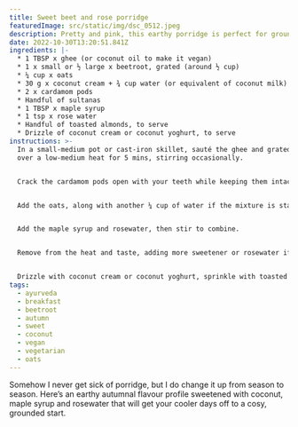 ```yaml
---
title: Sweet beet and rose porridge
featuredImage: src/static/img/dsc_0512.jpeg
description: Pretty and pink, this earthy porridge is perfect for grounding during autumn.
date: 2022-10-30T13:20:51.841Z
ingredients: |-
  * 1 TBSP x ghee (or coconut oil to make it vegan) 
  * 1 x small or ½ large x beetroot, grated (around ½ cup)
  * ¼ cup x oats 
  * 30 g x coconut cream + ¾ cup water (or equivalent of coconut milk)
  * 2 x cardamom pods
  * Handful of sultanas 
  * 1 TBSP x maple syrup 
  * 1 tsp x rose water
  * Handful of toasted almonds, to serve 
  * Drizzle of coconut cream or coconut yoghurt, to serve
instructions: >-
  In a small-medium pot or cast-iron skillet, sauté the ghee and grated beetroot
  over a low-medium heat for 5 mins, stirring occasionally. 


  Crack the cardamom pods open with your teeth while keeping them intact. Add them to the pan along with the coconut cream and water (or equivalent of coconut milk) and sultanas. Bring to the boil, then turn the heat down to low and cook for 15 mins, stirring occasionally. 


  Add the oats, along with another ¼ cup of water if the mixture is starting to dry out. Bring everything back to boil, then lower the temperature to low-medium. Cook for 5 minutes, stirring occasionally to make sure nothing sticks to the bottom of the pan. Add more water, 1 tablespoon at a time, if the mixture starts to look too dry. You're going for a thick, creamy porridge. 


  Add the maple syrup and rosewater, then stir to combine. 


  Remove from the heat and taste, adding more sweetener or rosewater if necessary. 


  Drizzle with coconut cream or coconut yoghurt, sprinkle with toasted almonds and serve immediately.
tags:
  - ayurveda
  - breakfast
  - beetroot
  - autumn
  - sweet
  - coconut
  - vegan
  - vegetarian
  - oats
---
```

Somehow I never get sick of porridge, but I do change it up from season to season. Here’s an earthy autumnal flavour profile sweetened with coconut, maple syrup and rosewater that will get your cooler days off to a cosy, grounded start.